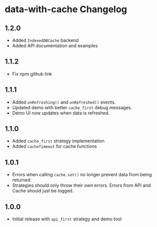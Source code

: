 # data-with-cache Changelog

## 1.2.0

* Added `IndexedDBCache` backend
* Added API documentation and examples

## 1.1.2

* Fix npm github link

## 1.1.1

* Added `onRefreshing()` and `onRefreshed()` events.
* Updated demo with better `cache_first` debug messages.
* Demo UI now updates when data is refreshed.

## 1.1.0

* Added `cache_first` strategy implementation
* Added `cacheTimeout` for cache functions

## 1.0.1

* Errors when calling `cache.set()` no longer prevent data from being returned
* Strategies should only throw their own errors. Errors from API and Cache should just be logged.

## 1.0.0

* Initial release with `api_first` strategy and demo tool
